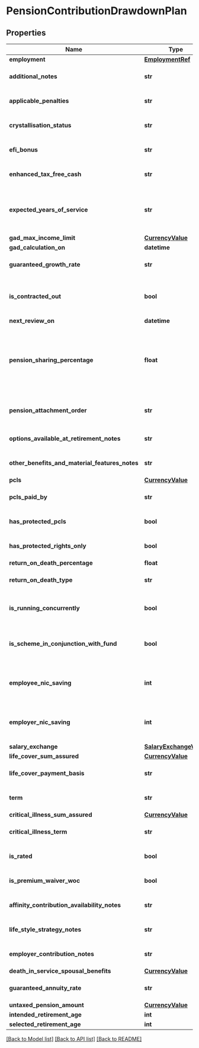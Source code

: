 # PensionContributionDrawdownPlan

## Properties
Name | Type | Description | Notes
------------ | ------------- | ------------- | -------------
**employment** | [**EmploymentRef**](EmploymentRef.md) |  | [optional] 
**additional_notes** | **str** |  | [optional] [default to 'null']
**applicable_penalties** | **str** |  | [optional] [default to 'null']
**crystallisation_status** | **str** |  | [optional] [default to 'null']
**efi_bonus** | **str** | EFI/Loyalty Bonus/Terminal Bonus | [optional] [default to 'null']
**enhanced_tax_free_cash** | **str** |  | [optional] [default to 'null']
**expected_years_of_service** | **str** | Expected years of service period in ISO-8601 and restricted to years | [optional] [default to 'null']
**gad_max_income_limit** | [**CurrencyValue**](CurrencyValue.md) |  | [optional] 
**gad_calculation_on** | **datetime** |  | [optional] 
**guaranteed_growth_rate** | **str** |  | [optional] [default to 'null']
**is_contracted_out** | **bool** | Is the scheme contracted out of State Second Pension (S2P)? | [optional] [default to False]
**next_review_on** | **datetime** |  | [optional] 
**pension_sharing_percentage** | **float** | The percentage amount that one person will get from the total value of another person&#x27;s pension | [optional] 
**pension_attachment_order** | **str** | Date of Order and the name of the other party | [optional] [default to 'null']
**options_available_at_retirement_notes** | **str** | Options Available At Retirement | [optional] [default to 'null']
**other_benefits_and_material_features_notes** | **str** | Other Benefits and/or Material Features | [optional] [default to 'null']
**pcls** | [**CurrencyValue**](CurrencyValue.md) |  | [optional] 
**pcls_paid_by** | **str** |  | [optional] [default to 'null']
**has_protected_pcls** | **bool** |  | [optional] [default to False]
**has_protected_rights_only** | **bool** |  | [optional] [default to False]
**return_on_death_percentage** | **float** |  | [optional] 
**return_on_death_type** | **str** |  | [optional] [default to 'null']
**is_running_concurrently** | **bool** | Is plan running concurrently with another pension | [optional] [default to False]
**is_scheme_in_conjunction_with_fund** | **bool** | Is the scheme in conjunction with a pension fund withdrawal | [optional] [default to False]
**employee_nic_saving** | **int** | National Insurance contributions paid by employee | [optional] 
**employer_nic_saving** | **int** | National Insurance contributions paid by employer | [optional] 
**salary_exchange** | [**SalaryExchangeValue**](SalaryExchangeValue.md) |  | [optional] 
**life_cover_sum_assured** | [**CurrencyValue**](CurrencyValue.md) |  | [optional] 
**life_cover_payment_basis** | **str** |  | [optional] [default to 'null']
**term** | **str** |  | [optional] [default to 'null']
**critical_illness_sum_assured** | [**CurrencyValue**](CurrencyValue.md) |  | [optional] 
**critical_illness_term** | **str** |  | [optional] [default to 'null']
**is_rated** | **bool** |  | [optional] [default to False]
**is_premium_waiver_woc** | **bool** |  | [optional] [default to False]
**affinity_contribution_availability_notes** | **str** | Affinity defined contribution scheme details | [optional] [default to 'null']
**life_style_strategy_notes** | **str** |  | [optional] [default to 'null']
**employer_contribution_notes** | **str** |  | [optional] [default to 'null']
**death_in_service_spousal_benefits** | [**CurrencyValue**](CurrencyValue.md) |  | [optional] 
**guaranteed_annuity_rate** | **str** |  | [optional] [default to 'null']
**untaxed_pension_amount** | [**CurrencyValue**](CurrencyValue.md) |  | [optional] 
**intended_retirement_age** | **int** |  | [optional] 
**selected_retirement_age** | **int** |  | [optional] 

[[Back to Model list]](../README.md#documentation-for-models) [[Back to API list]](../README.md#documentation-for-api-endpoints) [[Back to README]](../README.md)


